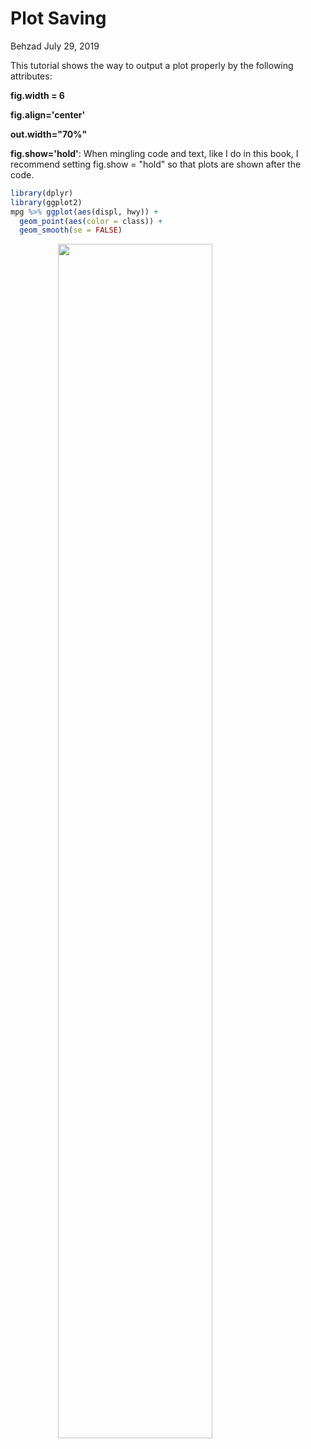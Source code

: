 Plot Saving
================
Behzad
July 29, 2019

This tutorial shows the way to output a plot properly by the following attributes:

**fig.width = 6**

**fig.align='center'**

**out.width="70%"**

**fig.show='hold'**: When mingling code and text, like I do in this book, I recommend setting fig.show = "hold" so that plots are shown after the code.

``` r
library(dplyr)
library(ggplot2)
mpg %>% ggplot(aes(displ, hwy)) + 
  geom_point(aes(color = class)) + 
  geom_smooth(se = FALSE)
```

<img src="22_plot_saving_files/figure-markdown_github/plot_savin-1.png" width="70%" style="display: block; margin: auto;" />
